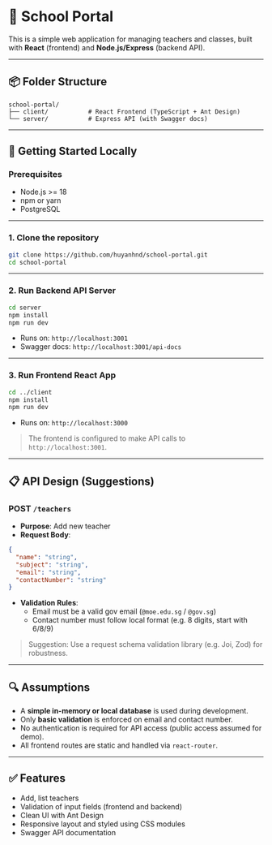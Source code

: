 # 📘 School Portal

This is a simple web application for managing teachers and classes, built with **React** (frontend) and **Node.js/Express** (backend API).

---

## 📦 Folder Structure

```
school-portal/
├── client/           # React Frontend (TypeScript + Ant Design)
└── server/           # Express API (with Swagger docs)
```

---

## 🚀 Getting Started Locally

### Prerequisites

- Node.js >= 18
- npm or yarn
- PostgreSQL

---

### 1. Clone the repository

```bash
git clone https://github.com/huyanhnd/school-portal.git
cd school-portal
```

---

### 2. Run Backend API Server

```bash
cd server
npm install
npm run dev
```

- Runs on: `http://localhost:3001`
- Swagger docs: `http://localhost:3001/api-docs`

---

### 3. Run Frontend React App

```bash
cd ../client
npm install
npm run dev
```

- Runs on: `http://localhost:3000`

> The frontend is configured to make API calls to `http://localhost:3001`.

---

## 📋 API Design (Suggestions)

### POST `/teachers`

- **Purpose**: Add new teacher  
- **Request Body**:

```json
{
  "name": "string",
  "subject": "string",
  "email": "string",
  "contactNumber": "string"
}
```

- **Validation Rules**:
  - Email must be a valid gov email (`@moe.edu.sg` / `@gov.sg`)
  - Contact number must follow local format (e.g. 8 digits, start with 6/8/9)

> Suggestion: Use a request schema validation library (e.g. Joi, Zod) for robustness.

---

## 🔍 Assumptions

- A **simple in-memory or local database** is used during development.
- Only **basic validation** is enforced on email and contact number.
- No authentication is required for API access (public access assumed for demo).
- All frontend routes are static and handled via `react-router`.

---

## ✅ Features

- Add, list teachers
- Validation of input fields (frontend and backend)
- Clean UI with Ant Design
- Responsive layout and styled using CSS modules
- Swagger API documentation
